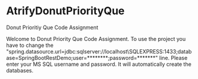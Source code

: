 # AtrifyDonutPriorityQue
Donut Prioritiy Que Code Assignment

Welcome to Donut Priority Que Code Assignment. 
To use the project you have to change the "spring.datasource.url=jdbc:sqlserver://localhost\\SQLEXPRESS:1433;database=SpringBootRestDemo;user=********;password=*******" line.
Please enter your MS SQL username and password. It will automatically create the databases.
